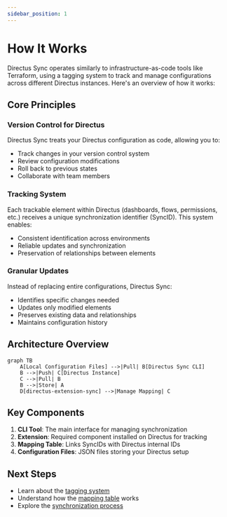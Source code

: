 ```yaml
---
sidebar_position: 1
---
```


# How It Works

Directus Sync operates similarly to infrastructure-as-code tools like Terraform, using a tagging system to track and manage configurations across different Directus instances. Here's an overview of how it works:

## Core Principles

### Version Control for Directus

Directus Sync treats your Directus configuration as code, allowing you to:
- Track changes in your version control system
- Review configuration modifications
- Roll back to previous states
- Collaborate with team members

### Tracking System

Each trackable element within Directus (dashboards, flows, permissions, etc.) receives a unique synchronization identifier (SyncID). This system enables:
- Consistent identification across environments
- Reliable updates and synchronization
- Preservation of relationships between elements

### Granular Updates

Instead of replacing entire configurations, Directus Sync:
- Identifies specific changes needed
- Updates only modified elements
- Preserves existing data and relationships
- Maintains configuration history

## Architecture Overview

```mermaid
graph TB
    A[Local Configuration Files] -->|Pull| B[Directus Sync CLI]
    B -->|Push| C[Directus Instance]
    C -->|Pull| B
    B -->|Store| A
    D[directus-extension-sync] -->|Manage Mapping| C
```

## Key Components

1. **CLI Tool**: The main interface for managing synchronization
2. **Extension**: Required component installed on Directus for tracking
3. **Mapping Table**: Links SyncIDs with Directus internal IDs
4. **Configuration Files**: JSON files storing your Directus setup

## Next Steps

- Learn about the [tagging system](tagging-and-tracking.md)
- Understand how the [mapping table](mapping-table.md) works
- Explore the [synchronization process](synchronization-process.md) 